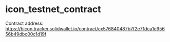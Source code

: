 # icon_testnet_contract
Contract address: https://bicon.tracker.solidwallet.io/contract/cx576840487b7f2e71dca1e95656b49dbc00c1d19f
